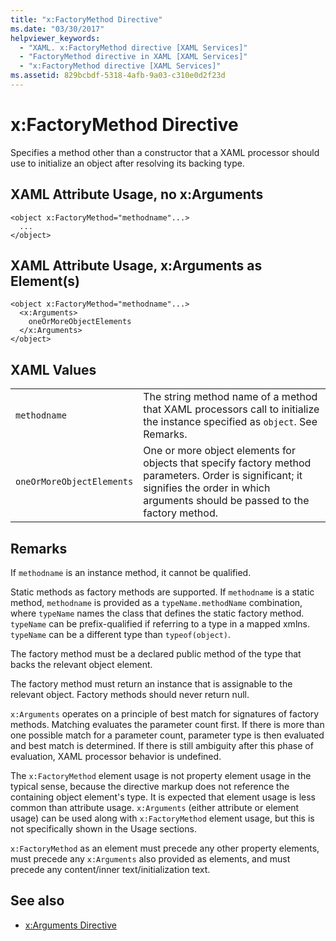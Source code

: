 ```yaml
---
title: "x:FactoryMethod Directive"
ms.date: "03/30/2017"
helpviewer_keywords: 
  - "XAML. x:FactoryMethod directive [XAML Services]"
  - "FactoryMethod directive in XAML [XAML Services]"
  - "x:FactoryMethod directive [XAML Services]"
ms.assetid: 829bcbdf-5318-4afb-9a03-c310e0d2f23d
---
```

# x:FactoryMethod Directive
Specifies a method other than a constructor that a XAML processor should use to initialize an object after resolving its backing type.  
  
## XAML Attribute Usage, no x:Arguments  
  
```xaml  
<object x:FactoryMethod="methodname"...>  
  ...  
</object>  
```  
  
## XAML Attribute Usage, x:Arguments as Element(s)  
  
```xaml  
<object x:FactoryMethod="methodname"...>  
  <x:Arguments>  
    oneOrMoreObjectElements  
  </x:Arguments>  
</object>  
```  
  
## XAML Values  
  
|||  
|-|-|  
|`methodname`|The string method name of a method that XAML processors call to initialize the instance specified as `object`. See Remarks.|  
|`oneOrMoreObjectElements`|One or more object elements for objects that specify factory method parameters. Order is significant; it signifies the order in which arguments should be passed to the factory method.|  
  
## Remarks  
 If `methodname` is an instance method, it cannot be qualified.  
  
 Static methods as factory methods are supported. If `methodname` is a static method, `methodname` is provided as a `typeName.methodName` combination, where `typeName` names the class that defines the static factory method. `typeName` can be prefix-qualified if referring to a type in a mapped xmlns. `typeName` can be a different type than `typeof(object)`.  
  
 The factory method must be a declared public method of the type that backs the relevant object element.  
  
 The factory method must return an instance that is assignable to the relevant object. Factory methods should never return null.  
  
 `x:Arguments` operates on a principle of best match for signatures of factory methods. Matching evaluates the parameter count first. If there is more than one possible match for a parameter count, parameter type is then evaluated and best match is determined. If there is still ambiguity after this phase of evaluation, XAML processor behavior is undefined.  
  
 The `x:FactoryMethod` element usage is not property element usage in the typical sense, because the directive markup does not reference the containing object element's type. It is expected that element usage is less common than attribute usage. `x:Arguments` (either attribute or element usage) can be used along with `x:FactoryMethod` element usage, but this is not specifically shown in the Usage sections.  
  
 `x:FactoryMethod` as an element must precede any other property elements, must precede any `x:Arguments` also provided as elements, and must precede any content/inner text/initialization text.  
  
## See also

- [x:Arguments Directive](xarguments-directive.md)
